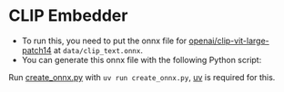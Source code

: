 # CLIP Embedder

* To run this, you need to put the onnx file for [openai/clip-vit-large-patch14](https://huggingface.co/openai/clip-vit-large-patch14/tree/main) at `data/clip_text.onnx`.
* You can generate this onnx file with the following Python script:

Run [create_onnx.py](data/create_onnx.py) with `uv run create_onnx.py`, [uv](https://docs.astral.sh/uv/getting-started/installation/) is required for this.
